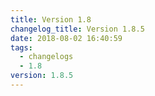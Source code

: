 ```yaml
---
title: Version 1.8
changelog_title: Version 1.8.5
date: 2018-08-02 16:40:59
tags:
  - changelogs
  - 1.8
version: 1.8.5
---
```


<script src="https://gist.github.com/spinnaker-release/19a850b9081d0fd00a9ac607dfc3d8e0.js"/>
